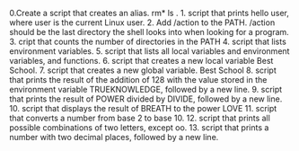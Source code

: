 0.Create a script that creates an alias. rm* ls . 1. script that prints hello user, where user is the current Linux user. 2. Add /action to the PATH. /action should be the last directory the shell looks into when looking for a program. 3. cript that counts the number of directories in the PATH 4. script that lists environment variables. 5. script that lists all local variables and environment variables, and functions. 6. script that creates a new local variable Best School. 7. script that creates a new global variable. Best School 8. script that prints the result of the addition of 128 with the value stored in the environment variable TRUEKNOWLEDGE, followed by a new line.  9. script that prints the result of POWER divided by DIVIDE, followed by a new line. 10. script that displays the result of BREATH to the power LOVE 11. script that converts a number from base 2 to base 10. 12. script that prints all possible combinations of two letters, except oo. 13. script that prints a number with two decimal places, followed by a new line.
